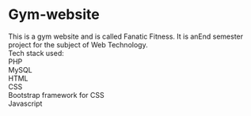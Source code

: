 # Gym-website
This is a gym website and is called Fanatic Fitness. It is anEnd semester project for the subject of Web Technology. <br>
Tech stack used:<br>
PHP<br>
MySQL<br>
HTML<br>
CSS<br>
Bootstrap framework for CSS<br>
Javascript
